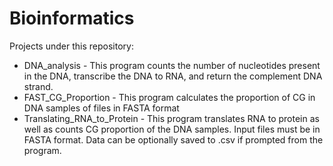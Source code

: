 # Bioinformatics 
Projects under this repository:
* DNA_analysis - This program counts the number of nucleotides present in the DNA, transcribe the DNA to RNA, and return the complement DNA strand.
* FAST_CG_Proportion - This program calculates the proportion of CG in DNA samples of files in FASTA format
* Translating_RNA_to_Protein - This program translates RNA to protein as well as counts CG proportion of the DNA samples. Input files must be in FASTA format. Data can be optionally saved to .csv if prompted from the program.
